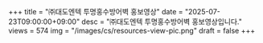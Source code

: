 +++
title = "㈜대도엔텍 투명홍수방어벽 홍보영상"
date = "2025-07-23T09:00:00+09:00"
desc = "㈜대도엔텍 투명홍수방어벽 홍보영상입니다."
views = 574
img = "/images/cs/resources-view-pic.png"
draft = false
+++
